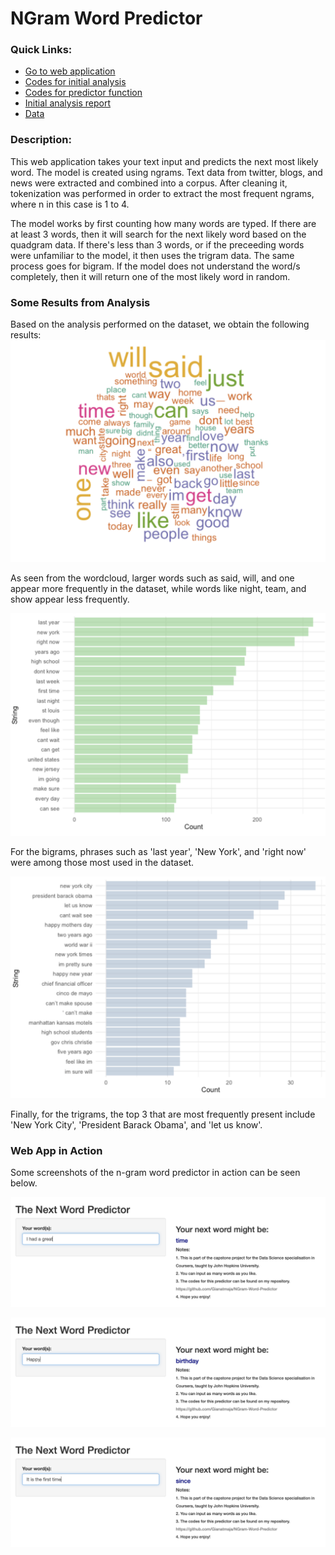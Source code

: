# NGram Word Predictor

### Quick Links:
- [Go to web application](https://gian-atmaja.shinyapps.io/Word_Predict/)
- [Codes for initial analysis](https://github.com/Gianatmaja/NGram-Word-Predictor/blob/master/InitialAnalysis.R)
- [Codes for predictor function](https://github.com/Gianatmaja/NGram-Word-Predictor/blob/master/Predictor.R)
- [Initial analysis report](https://rpubs.com/Ga25/624781)
- [Data](https://d396qusza40orc.cloudfront.net/dsscapstone/dataset/Coursera-SwiftKey.zip)

### Description:
This web application takes your text input and predicts the next most likely word. The model is created using ngrams.
Text data from twitter, blogs, and news were extracted and combined into a corpus. After cleaning it, tokenization was 
performed in order to extract the most frequent ngrams, where n in this case is 1 to 4. 

The model works by first counting how many words are typed. If there are at least 3 words, then it will search for the
next likely word based on the quadgram data. If there's less than 3 words, or if the preceeding words were unfamiliar to
the model, it then uses the trigram data. The same process goes for bigram. If the model does not understand the word/s
completely, then it will return one of the most likely word in random.

### Some Results from Analysis
Based on the analysis performed on the dataset, we obtain the following results:
![Wordcloud from Analysis](https://github.com/Gianatmaja/NGram-Word-Predictor/blob/master/Images/Screenshot%202022-10-04%20at%201.29.40%20PM.png)

As seen from the wordcloud, larger words such as said, will, and one appear more frequently in the dataset, while words
like night, team, and show appear less frequently.

![Bigram](https://github.com/Gianatmaja/NGram-Word-Predictor/blob/master/Images/Screenshot%202022-10-04%20at%201.29.52%20PM.png)

For the bigrams, phrases such as 'last year', 'New York', and 'right now' were among those most used in the dataset. 

![Trigram](https://github.com/Gianatmaja/NGram-Word-Predictor/blob/master/Images/Screenshot%202022-10-04%20at%201.30.00%20PM.png)

Finally, for the trigrams, the top 3 that are most frequently present include 'New York City', 'President Barack Obama', and 'let us know'. 

### Web App in Action
Some screenshots of the n-gram word predictor in action can be seen below.

![Example 1](https://github.com/Gianatmaja/NGram-Word-Predictor/blob/master/Images/Screenshot%202022-10-04%20at%201.54.46%20PM.png)

![Example 2](https://github.com/Gianatmaja/NGram-Word-Predictor/blob/master/Images/Screenshot%202022-10-04%20at%201.55.09%20PM.png)

![Example 3](https://github.com/Gianatmaja/NGram-Word-Predictor/blob/master/Images/Screenshot%202022-10-04%20at%202.07.14%20PM.png)
